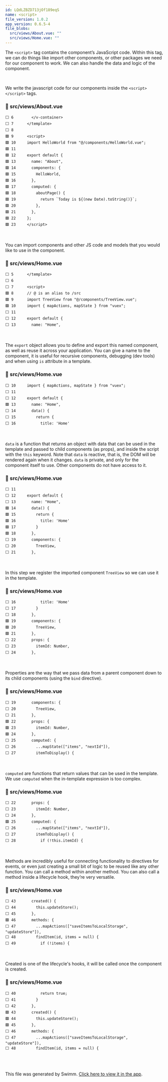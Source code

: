 ```yaml
---
id: LQdLZBZD713jOf189eqS
name: <script>
file_version: 1.0.2
app_version: 0.6.5-4
file_blobs:
  src/views/About.vue: ""
  src/views/Home.vue: ""
---
```


The `<script>` tag contains the component’s JavaScript code. Within this tag, we can do things like import other components, or other packages we need for our component to work. We can also handle the data and logic of the component.

<br/>

We write the javascript code for our components inside the `<script></script>` tags.
<!-- NOTE-swimm-snippet: the lines below link your snippet to Swimm -->
### 📄 src/views/About.vue
```vue
⬜ 6        </v-container>
⬜ 7      </template>
⬜ 8      
🟩 9      <script>
🟩 10     import HelloWorld from "@/components/HelloWorld.vue";
🟩 11     
🟩 12     export default {
🟩 13       name: "About",
🟩 14       components: {
🟩 15         HelloWorld,
🟩 16       },
🟩 17       computed: {
🟩 18         aboutPage() {
🟩 19           return `Today is ${(new Date).toString()}`;
🟩 20         },
🟩 21       },
🟩 22     };
🟩 23     </script>
```

<br/>

You can import components and other JS code and models  that you would like to use in the component.
<!-- NOTE-swimm-snippet: the lines below link your snippet to Swimm -->
### 📄 src/views/Home.vue
```vue
⬜ 5      </template>
⬜ 6      
⬜ 7      <script>
🟩 8      // @ is an alias to /src
🟩 9      import TreeView from "@/components/TreeView.vue";
🟩 10     import { mapActions, mapState } from "vuex";
⬜ 11     
⬜ 12     export default {
⬜ 13       name: "Home",
```

<br/>

The `export` object allows you to define and export this named component, as well as reuse it across your application.
You can give a name to the component, it is useful for recursive components, debugging (dev tools) and when using `is` attribute in a template.
<!-- NOTE-swimm-snippet: the lines below link your snippet to Swimm -->
### 📄 src/views/Home.vue
```vue
⬜ 10     import { mapActions, mapState } from "vuex";
⬜ 11     
⬜ 12     export default {
🟩 13       name: "Home",
⬜ 14       data() {
⬜ 15         return {
⬜ 16           title: 'Home'
```

<br/>

`data` is a function that returns an object with data that can be used in the template and passed to child components (as props), and inside the script with the `this` keyword.
Note that `data` is reactive, that is, the DOM will be rendered again when it changes.
`data` is private, and only for the component itself to use. Other components do not have access to it.
<!-- NOTE-swimm-snippet: the lines below link your snippet to Swimm -->
### 📄 src/views/Home.vue
```vue
⬜ 11     
⬜ 12     export default {
⬜ 13       name: "Home",
🟩 14       data() {
🟩 15         return {
🟩 16           title: 'Home'
🟩 17         }
🟩 18       },
⬜ 19       components: {
⬜ 20         TreeView,
⬜ 21       },
```

<br/>

In this step we register the imported component `TreeView` so we can use it in the template.
<!-- NOTE-swimm-snippet: the lines below link your snippet to Swimm -->
### 📄 src/views/Home.vue
```vue
⬜ 16           title: 'Home'
⬜ 17         }
⬜ 18       },
🟩 19       components: {
🟩 20         TreeView,
🟩 21       },
⬜ 22       props: {
⬜ 23         itemId: Number,
⬜ 24       },
```

<br/>

Properties are the way that we pass data from a parent component down to its child components (using the `bind` directive).
<!-- NOTE-swimm-snippet: the lines below link your snippet to Swimm -->
### 📄 src/views/Home.vue
```vue
⬜ 19       components: {
⬜ 20         TreeView,
⬜ 21       },
🟩 22       props: {
🟩 23         itemId: Number,
🟩 24       },
⬜ 25       computed: {
⬜ 26         ...mapState(["items", "nextId"]),
⬜ 27         itemToDisplay() {
```

<br/>

`computed`  are functions that return values that can be used in the template.
We use `computed` when the in-template expression is too complex.
<!-- NOTE-swimm-snippet: the lines below link your snippet to Swimm -->
### 📄 src/views/Home.vue
```vue
⬜ 22       props: {
⬜ 23         itemId: Number,
⬜ 24       },
🟩 25       computed: {
⬜ 26         ...mapState(["items", "nextId"]),
⬜ 27         itemToDisplay() {
⬜ 28           if (!this.itemId) {
```

<br/>

Methods are incredibly useful for connecting functionality to directives for events, or even just creating a small bit of logic to be reused like any other function. You can call a method within another method. You can also call a method inside a lifecycle hook, they’re very versatile.
<!-- NOTE-swimm-snippet: the lines below link your snippet to Swimm -->
### 📄 src/views/Home.vue
```vue
⬜ 43       created() {
⬜ 44         this.updateStore();
⬜ 45       },
🟩 46       methods: {
⬜ 47         ...mapActions(["saveItemsToLocalStorage", "updateStore"]),
⬜ 48         findItem(id, items = null) {
⬜ 49           if (!items) {
```

<br/>

Created is one of the lifecycle's hooks, it will be called once the component is created.
<!-- NOTE-swimm-snippet: the lines below link your snippet to Swimm -->
### 📄 src/views/Home.vue
```vue
⬜ 40           return true;
⬜ 41         }
⬜ 42       },
🟩 43       created() {
🟩 44         this.updateStore();
🟩 45       },
⬜ 46       methods: {
⬜ 47         ...mapActions(["saveItemsToLocalStorage", "updateStore"]),
⬜ 48         findItem(id, items = null) {
```

<br/>



<br/>

This file was generated by Swimm. [Click here to view it in the app](https://app.swimm.io/repos/DvJKcoPbOxqDEprL3Lun/docs/LQdLZBZD713jOf189eqS).